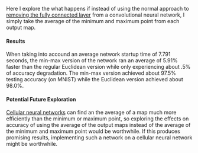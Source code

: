 Here I explore the what happens if instead of using the normal approach
to [removing the fully connected layer](../../../cnn_no_fcl) from a convolutional
neural network, I simply take the average of the minimum and maximum point from
each output map.

#### Results
When taking into accound an average network startup time of 7.791 seconds,
the min-max version of the network ran an average of 5.91% faster than the
regular Euclidean version while only experiencing about .5% of accuracy degradation.
The min-max version achieved about 97.5% testing accuracy (on MNIST) while the
Euclidean version achieved about 98.0%.

#### Potential Future Exploration
[Cellular neural networks](https://en.wikipedia.org/wiki/Cellular_neural_network)
can find an the average of a map much more efficiently than the minimum or maximum
point, so exploring the effects on accuracy of using the average of the output maps
instead of the average of the minimum and maximum point would be worthwhile.  If
this produces promising results, implementing such a network on a cellular neural
network might be worthwhile.
